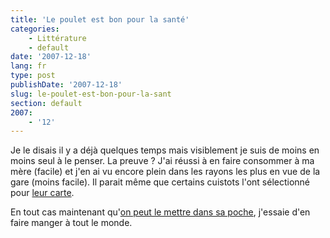 ```yaml
---
title: 'Le poulet est bon pour la santé'
categories:
    - Littérature
    - default
date: '2007-12-18'
lang: fr
type: post
publishDate: '2007-12-18'
slug: le-poulet-est-bon-pour-la-sant
section: default
2007:
    - '12'
---
```


Je le disais il y a déjà quelques temps mais visiblement je suis de moins en moins seul à le penser. La preuve&nbsp;? J'ai réussi à en faire consommer à ma mère (facile) et j'en ai vu encore plein dans les rayons les plus en vue de la gare (moins facile). Il parait même que certains cuistots l'ont sélectionné pour [leur carte](http://police.etc.over-blog.net/article-14580115.html).

En tout cas maintenant qu'[on peut le mettre dans sa poche](http://police.etc.over-blog.net/article-13406034.html), j'essaie d'en faire manger à tout le monde.